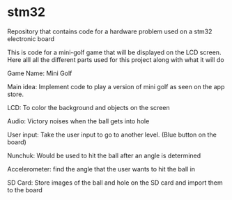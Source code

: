 # stm32
Repository that contains code for a hardware problem used on a stm32 electronic board

This is code for a mini-golf game that will be displayed on the LCD screen. Here alll all the different parts used for this project along with what it will do


Game Name: Mini Golf  

Main idea: Implement code to play a version of mini golf as seen on the app store. 

LCD: To color the background and objects on the screen  

Audio: Victory noises when the ball gets into hole   

User input: Take the user input to go to another level. (Blue button on the board)  

Nunchuk: Would be used to hit the ball after an angle is determined 

Accelerometer: find the angle that the user wants to hit the ball in 

SD Card: Store images of the ball and hole on the SD card and import them to the board 
